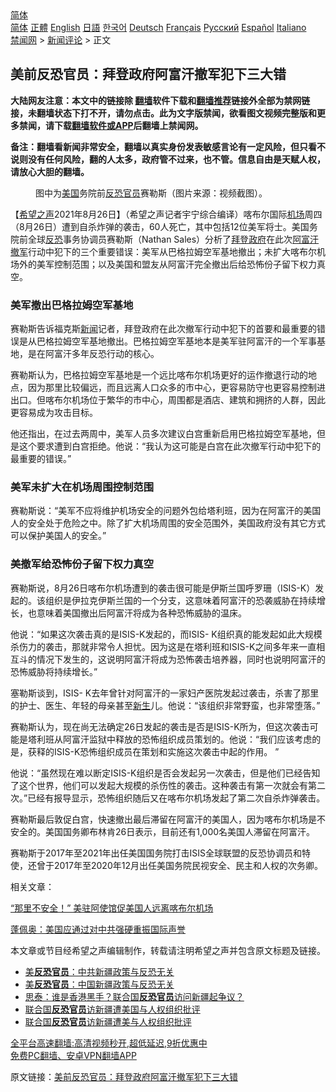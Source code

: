  <!-- 面包屑导航 --> <div class="breadcrumb"><!-- GTranslate: https://gtranslate.io/ -->  <div class="switcher notranslate">  <div class="selected">  <a href="#" onclick="return false;"> 简体</a>  </div>  <div class="option">  <a href="https://www.bannedbook.org" onclick="doGTranslate('zh-CN|zh-CN');jQuery('div.switcher div.selected a').html(jQuery(this).html());return false;" title="简体中文" class="nturl selected"> 简体</a>  <a href="https://www.bannedbook.org/zh-tw/" onclick="doGTranslate('zh-CN|zh-TW');jQuery('div.switcher div.selected a').html(jQuery(this).html());return false;" title="繁體中文" class="nturl"> 正體</a>  <a href="https://www.bannedbook.org/en/" onclick="doGTranslate('zh-CN|en');jQuery('div.switcher div.selected a').html(jQuery(this).html());return false;" title="English" class="nturl"> English</a>  <a href="https://www.bannedbook.org/ja/" onclick="doGTranslate('zh-CN|ja');jQuery('div.switcher div.selected a').html(jQuery(this).html());return false;" title="日本語" class="nturl"> 日語</a>  <a href="https://www.bannedbook.org/ko/" onclick="doGTranslate('zh-CN|ko');jQuery('div.switcher div.selected a').html(jQuery(this).html());return false;" title="한국어" class="nturl"> 한국어</a>  <a href="https://www.bannedbook.org/de/" onclick="doGTranslate('zh-CN|de');jQuery('div.switcher div.selected a').html(jQuery(this).html());return false;" title="Deutsch" class="nturl"> Deutsch</a>  <a href="https://www.bannedbook.org/fr/" onclick="doGTranslate('zh-CN|fr');jQuery('div.switcher div.selected a').html(jQuery(this).html());return false;" title="Français" class="nturl"> Français</a>  <a href="https://www.bannedbook.org/ru/" onclick="doGTranslate('zh-CN|ru');jQuery('div.switcher div.selected a').html(jQuery(this).html());return false;" title="Русский" class="nturl"> Русский</a>  <a href="https://www.bannedbook.org/es/" onclick="doGTranslate('zh-CN|es');jQuery('div.switcher div.selected a').html(jQuery(this).html());return false;" title="Español" class="nturl"> Español</a>  <a href="https://www.bannedbook.org/it/" onclick="doGTranslate('zh-CN|it');jQuery('div.switcher div.selected a').html(jQuery(this).html());return false;" title="Italiano" class="nturl"> Italiano</a>  </div>  </div>      <div class='breadcrumb-sub'><!-- Breadcrumb NavXT 6.3.0 --> <a href="https://www.bannedbook.org/" class="home">禁闻网</a> &gt; <a href="https://www.bannedbook.org/bnews/comments/" class="category">新闻评论</a> &gt; 正文</div></div><h2>美前反恐官员：拜登政府阿富汗撤军犯下三大错</h2> <p class="notice"><b>大陆网友注意：本文中的链接除 <a href="https://github.com/bannedbook/fanqiang" >翻墙</a>软件下载和<a href="https://github.com/killgcd/justmysocks/blob/master/README.md">翻墙推荐</a>链接外全部为禁网链接，未翻墙状态下打不开，请勿点击。此为文字版禁闻，欲看图文视频完整版和更多禁闻，请下载<a href="https://github.com/bannedbook/fanqiang">翻墙软件或APP</a>后翻墙上禁闻网。</p><p>备注：翻墙看新闻非常安全，翻墙以真实身份发表敏感言论有一定风险，但只看不说则没有任何风险，翻的人太多，政府管不过来，也不管。信息自由是天赋人权，请放心大胆的翻墙。</b></p>  <div class="entry"> <figure> <p><figcaption>图中为<a href="https://www.bannedbook.org/bnews/tag/%e7%be%8e%e5%9b%bd/" class="st_tag internal_tag" rel="tag" title="标签 美国 下的日志">美国</a>务院前<a href="https://www.bannedbook.org/bnews/tag/%E5%8F%8D%E6%81%90%E5%AE%98%E5%91%98/" class="st_tag internal_tag" rel="tag" title="标签 反恐官员 下的日志">反恐官员</a>赛勒斯（图片来源：视频截图）。</figcaption></figure> <p>【<span class='wp_keywordlink_affiliate'><a href="https://www.soundofhope.org" title="希望之声" target="_blank">希望之声</a></span>2021年8月26日】（希望之声记者宇宁综合编译）喀布尔国际<a href="https://www.bannedbook.org/bnews/tag/%e6%9c%ba%e5%9c%ba/" class="st_tag internal_tag" rel="tag" title="标签 机场 下的日志">机场</a>周四（8月26日）遭到自杀炸弹的袭击，60人死亡，其中包括12位美军将士。美国务院前全球<a href="https://www.bannedbook.org/bnews/tag/%e5%8f%8d%e6%81%90/" class="st_tag internal_tag" rel="tag" title="标签 反恐 下的日志">反恐</a>事务协调员赛勒斯（Nathan Sales）分析了<a href="https://www.bannedbook.org/bnews/tag/%e6%8b%9c%e7%99%bb/" class="st_tag internal_tag" rel="tag" title="标签 拜登 下的日志">拜登</a><a href="https://www.bannedbook.org/bnews/tag/%e6%94%bf%e5%ba%9c/" class="st_tag internal_tag" rel="tag" title="标签 政府 下的日志">政府</a>在此次<a href="https://www.bannedbook.org/bnews/tag/%e9%98%bf%e5%af%8c%e6%b1%97/" class="st_tag internal_tag" rel="tag" title="标签 阿富汗 下的日志">阿富汗</a><a href="https://www.bannedbook.org/bnews/tag/%E6%92%A4%E5%86%9B/" class="st_tag internal_tag" rel="tag" title="标签 撤军 下的日志">撤军</a>行动中犯下的三个重要错误：美军从巴格拉姆空军基地撤出；未扩大喀布尔机场外的美军控制范围；以及美国和盟友从阿富汗完全撤出后给恐怖份子留下权力真空。</p> <h3>美军撤出巴格拉姆空军基地</h3> <p>赛勒斯告诉福克斯<span class='wp_keywordlink_affiliate'><a href="https://www.bannedbook.org/" title="新闻">新闻</a></span>记者，拜登政府在此次撤军行动中犯下的首要和最重要的错误是从巴格拉姆空军基地撤出。巴格拉姆空军基地本是美军驻阿富汗的一个军事基地，是在阿富汗多年反恐行动的核心。</p> <p>赛勒斯认为，巴格拉姆空军基地是一个远比喀布尔机场更好的运作撤退行动的地点，因为那里比较偏远，而且远离人口众多的市中心，更容易防守也更容易控制进出口。但喀布尔机场位于繁华的市中心，周围都是酒店、建筑和拥挤的人群，因此更容易成为攻击目标。</p> <p>他还指出，在过去两周中，美军人员多次建议白宫重新启用巴格拉姆空军基地，但是这个要求遭到白宫拒绝。他说：“我认为这可能是白宫在此次撤军行动中犯下的最重要的错误。”</p>  <h3>美军未扩大在机场周围控制范围</h3> <p>赛勒斯说：“美军不应将维护机场安全的问题外包给塔利班，因为在阿富汗的美国人的安全处于危险之中。除了扩大机场周围的安全范围外，美国政府没有其它方式可以保护美国人的安全。”</p> <h3>美撤军给恐怖份子留下权力真空</h3> <p>赛勒斯说，8月26日喀布尔机场遭到的袭击很可能是伊斯兰国呼罗珊（ISIS-K）发起的。该组织是伊拉克伊斯兰国的一个分支，这意味着阿富汗的恐袭威胁在持续增长，也意味着美国撤出后阿富汗将成为各种恐怖威胁的温床。 </p> <p>他说：“如果这次袭击真的是ISIS-K发起的，而ISIS- K组织真的能发起如此大规模杀伤力的袭击，那就非常令人担忧。因为这是在塔利班和ISIS-K之间多年来一直相互斗的情况下发生的，这说明阿富汗将成为恐怖袭击培养器，同时也说明阿富汗的恐怖威胁将持续增长。”</p> <p>塞勒斯谈到，ISIS- K去年曾针对阿富汗的一家妇产医院发起过袭击，杀害了那里的护士、医生、年轻的母亲甚至<span class='wp_keywordlink'><a href="https://www.bannedbook.org/forum2/topic1642.html" title="正见网《新生》" target="_blank">新生</a></span>儿。他说：“该组织非常野蛮，也非常堕落。”</p>  <p>赛勒斯认为，现在尚无法确定26日发起的袭击是否是ISIS-K所为，但这次袭击可能是塔利班从阿富汗监狱中释放的恐怖组织成员策划的。他说：“我们应该考虑的是，获释的ISIS-K恐怖组织成员在策划和实施这次袭击中起的作用。 ”</p> <p>他说：“虽然现在难以断定ISIS-K组织是否会发起另一次袭击，但是他们已经告知了这个世界，他们可以发起大规模的杀伤性的袭击。这种袭击有第一次就会有第二次。”已经有报导显示，恐怖组织随后又在喀布尔机场发起了第二次自杀炸弹袭击。</p> <p>赛勒斯最后敦促白宫，快速撤出最后滞留在阿富汗的美国人，因为喀布尔机场是不安全的。美国国务卿布林肯26日表示，目前还有1,000名美国人滞留在阿富汗。</p> <p>赛勒斯于2017年至2021年出任美国国务院打击ISIS全球联盟的反恐协调员和特使，还曾于2017年至2020年12月出任美国务院民视安全、民主和人权的次务卿。</p>  <p>相关文章：</p> <p><a data-ved="2ahUKEwjUp6a9zs_yAhUoxzgGHaiPAJwQFnoECAMQAQ" href="https://www.soundofhope.org/post/538964?lang=b5" ping="/url?sa=t&amp;source=web&amp;rct=j&amp;url=https://www.soundofhope.org/post/538964%3Flang%3Db5&amp;ved=2ahUKEwjUp6a9zs_yAhUoxzgGHaiPAJwQFnoECAMQAQ">“那里不安全！” 美驻阿使馆促美国人远离喀布尔机场</a></p> <p><a data-ved="2ahUKEwiL9enpzs_yAhWBwjgGHdPUBOcQFnoECAIQAQ" href="https://www.soundofhope.org/post/537989?lang=b5" ping="/url?sa=t&amp;source=web&amp;rct=j&amp;url=https://www.soundofhope.org/post/537989%3Flang%3Db5&amp;ved=2ahUKEwiL9enpzs_yAhWBwjgGHdPUBOcQFnoECAIQAQ">蓬佩奥：美国应通过对中共强硬重振国际声誉</a></p> <p>本文章或节目经希望之声编辑制作，转载请注明希望之声并包含原文标题及链接。 </p>  <ul class='op-related-articles' title='相关阅读'> <li><a href='https://www.bannedbook.org/bnews/cbnews/20190714/1158215.html' target='_blank'>美<b>反恐官员</b>：中共新疆政策与反恐无关</a></li> <li><a href='https://www.bannedbook.org/bnews/ssgc/20190713/1157532.html' target='_blank'>美<b>反恐官员</b>：中国新疆政策与反恐无关</a></li> <li><a href='https://www.bannedbook.org/bnews/baitai/20190618/1144890.html' target='_blank'>思泰：谁是香港黑手？联合国<b>反恐官员</b>访问新疆起争议？</a></li> <li><a href='https://www.bannedbook.org/bnews/cbnews/20190616/1144064.html' target='_blank'>联合国<b>反恐官员</b>访新疆遭美国与人权组织批评</a></li> <li><a href='https://www.bannedbook.org/bnews/baitai/20190615/1143911.html' target='_blank'>联合国<b>反恐官员</b>访新疆遭美与人权组织批评</a></li> </ul> <p class="texttj"> <a href="https://github.com/bannedbook/fanqiang/wiki/V2ray%E6%9C%BA%E5%9C%BA" target="_blank">全平台高速翻墙:高清视频秒开,超低延迟,9折优惠中</a><br/> <a href="https://github.com/bannedbook/fanqiang/wiki/%E7%A6%81%E9%97%BB%E7%BD%91%E5%AE%89%E5%8D%93%E7%BF%BB%E5%A2%99%E6%96%B0%E9%97%BBAPP" target="_blank">免费PC翻墙、安卓VPN翻墙APP</a></p><p>原文链接：<a class="src_link"  href="https://www.soundofhope.org/post/539195" target="_blank">美前反恐官员：拜登政府阿富汗撤军犯下三大错</a></p><a name='sharetosocial'></a>  <div style="margin-bottom:5px;padding-bottom:5px;clear:both"> <div id="archive-pix-1" class="banner-ads"> <!-- AuctionX Display platform tag START --> <div id="26318x728x90x621x_ADSLOT2" clicktrack="%%CLICK_URL_ESC%%"></div> <!-- AuctionX Display platform tag END --> </div> <div id="archive-pix-2" class="banner-ads"> <!-- AuctionX Display platform tag START --> <div id="26315x300x250x621x_ADSLOT2" clicktrack="%%CLICK_URL_ESC%%"></div> <!-- AuctionX Display platform tag END --> </div> </div>  <div id="archive-pix-1" class="banner-ads"> <!-- AuctionX Display platform tag START --> <div id="26318x728x90x621x_ADSLOT3" clicktrack="%%CLICK_URL_ESC%%"></div> <!-- AuctionX Display platform tag END --> </div> </div><!--END ENTRY--> 